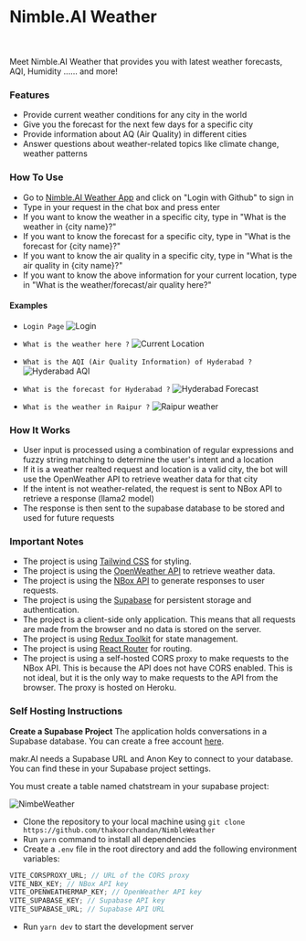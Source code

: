 # Nimble.AI Weather

</br></br>
Meet Nimble.AI Weather that provides you with latest weather forecasts, AQI, Humidity ...... and more!

### Features

-   Provide current weather conditions for any city in the world
-   Give you the forecast for the next few days for a specific city
-   Provide information about AQ (Air Quality) in different cities
-   Answer questions about weather-related topics like climate change, weather patterns 


### How To Use

-   Go to [Nimble.AI Weather App]() and click on "Login with Github" to sign in
-   Type in your request in the chat box and press enter
-   If you want to know the weather in a specific city, type in "What is the weather in {city name}?"
-   If you want to know the forecast for a specific city, type in "What is the forecast for {city name}?"
-   If you want to know the air quality in a specific city, type in "What is the air quality in {city name}?"
-   If you want to know the above information for your current location, type in "What is the weather/forecast/air quality here?"

#### Examples

-   `Login Page`
    <img src="https://github.com/thakoorchandan/NimbleWeather/blob/main/src/public/login_page.png?raw=true" alt="Login" style="max-width:300px">



-   `What is the weather here ?`
    <img src="https://github.com/thakoorchandan/NimbleWeather/blob/main/src/public/CurrentLocation.png?raw=true" alt="Current Location" style="max-width:300px">



-   `What is the AQI (Air Quality Information) of Hyderabad ?`
    <img src="https://github.com/thakoorchandan/NimbleWeather/blob/main/src/public/AQI.png?raw=true" alt="Hyderabad AQI" style="max-width:300px">



-   `What is the forecast for Hyderabad ?`
    <img src="https://github.com/thakoorchandan/NimbleWeather/blob/main/src/public/Forecast.png?raw=true" alt="Hyderabad Forecast" style="max-width:300px">



-   `What is the weather in Raipur ?`
    <img src="https://github.com/thakoorchandan/NimbleWeather/blob/main/src/public/Weather.png?raw=true" alt="Raipur weather" style="max-width:300px">


### How It Works

-   User input is processed using a combination of regular expressions and fuzzy string matching to determine the user's intent and a location
-   If it is a weather realted request and location is a valid city, the bot will use the OpenWeather API to retrieve weather data for that city
-   If the intent is not weather-related, the request is sent to NBox API to retrieve a response (llama2 model)
-   The response is then sent to the supabase database to be stored and used for future requests

### Important Notes

-   The project is using [Tailwind CSS](https://tailwindcss.com/) for styling.
-   The project is using the [OpenWeather API](https://openweathermap.org/api) to retrieve weather data.
-   The project is using the [NBox API](https://nbox.ai/) to generate responses to user requests.
-   The project is using the [Supabase](https://supabase.io/) for persistent storage and authentication.
-   The project is a client-side only application. This means that all requests are made from the browser and no data is stored on the server.
-   The project is using [Redux Toolkit](https://redux-toolkit.js.org/) for state management.
-   The project is using [React Router](https://reactrouter.com/) for routing.
-   The project is using a self-hosted CORS proxy to make requests to the NBox API. This is because the API does not have CORS enabled. This is not ideal, but it is the only way to make requests to the API from the browser. The proxy is hosted on Heroku.

### Self Hosting Instructions

**Create a Supabase Project**
The application holds conversations in a Supabase database. You can create a free account [here](https://supabase.io/).

makr.AI needs a Supabase URL and Anon Key to connect to your database. You can find these in your Supabase project settings.

You must create a table named chatstream in your supabase project:

![NimbeWeather](https://github.com/thakoorchandan/NimbleWeather/blob/main/src/public/SupabaseSchema.png?raw=true)

-   Clone the repository to your local machine using `git clone https://github.com/thakoorchandan/NimbleWeather`
-   Run `yarn` command to install all dependencies
-   Create a `.env` file in the root directory and add the following environment variables:

```js
VITE_CORSPROXY_URL; // URL of the CORS proxy
VITE_NBX_KEY; // NBox API key
VITE_OPENWEATHERMAP_KEY; // OpenWeather API key
VITE_SUPABASE_KEY; // Supabase API key
VITE_SUPABASE_URL; // Supabase API URL
```

-   Run `yarn dev` to start the development server
